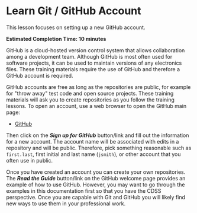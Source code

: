 # Learn Git / GitHub Account #

This lesson focuses on setting up a new GitHub account.

**Estimated Completion Time:  10 minutes**

GitHub is a cloud-hosted version control system that allows collaboration among a development team.
Although GitHub is most often used for software projects, it can be used to maintain versions of any electronics files.
These training materials require the use of GitHub and therefore a GitHub account is required.

GitHub accounts are free as long as the repositories are public, for example for "throw away" test code and
open source projects.  These training materials will ask you to create repositories as you follow the training lessons.
To open an account, use a web browser to open the GitHub main page:

* [GitHub](https://github.com/)

Then click on the ***Sign up for GitHub*** button/link and fill out the information for a new account.
The account name will be associated with edits in a repository and will be public.
Therefore, pick something reasonable such as `first.last`, first initial and last name (`jsmith`), or other
account that you often use in public.

Once you have created an account you can create your own repositories.
The ***Read the Guide*** button/link on the GitHub welcome page provides an example of how to use GitHub.
However, you may want to go through the examples in this documentation first so that you have the CDSS perspective.
Once you are capable with Git and GitHub you will likely find new ways to use them in your professional work.
